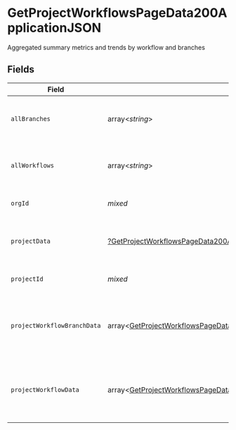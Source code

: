 # GetProjectWorkflowsPageData200ApplicationJSON

Aggregated summary metrics and trends by workflow and branches


## Fields

| Field                                                                                                                                                                              | Type                                                                                                                                                                               | Required                                                                                                                                                                           | Description                                                                                                                                                                        |
| ---------------------------------------------------------------------------------------------------------------------------------------------------------------------------------- | ---------------------------------------------------------------------------------------------------------------------------------------------------------------------------------- | ---------------------------------------------------------------------------------------------------------------------------------------------------------------------------------- | ---------------------------------------------------------------------------------------------------------------------------------------------------------------------------------- |
| `allBranches`                                                                                                                                                                      | array<*string*>                                                                                                                                                                    | :heavy_minus_sign:                                                                                                                                                                 | A list of all the branches for a given project.                                                                                                                                    |
| `allWorkflows`                                                                                                                                                                     | array<*string*>                                                                                                                                                                    | :heavy_minus_sign:                                                                                                                                                                 | A list of all the workflows for a given project.                                                                                                                                   |
| `orgId`                                                                                                                                                                            | *mixed*                                                                                                                                                                            | :heavy_minus_sign:                                                                                                                                                                 | The unique ID of the organization                                                                                                                                                  |
| `projectData`                                                                                                                                                                      | [?GetProjectWorkflowsPageData200ApplicationJSONProjectData](../../models/operations/GetProjectWorkflowsPageData200ApplicationJSONProjectData.md)                                   | :heavy_minus_sign:                                                                                                                                                                 | Metrics and trends data aggregated for a given project.                                                                                                                            |
| `projectId`                                                                                                                                                                        | *mixed*                                                                                                                                                                            | :heavy_minus_sign:                                                                                                                                                                 | The unique ID of the project                                                                                                                                                       |
| `projectWorkflowBranchData`                                                                                                                                                        | array<[GetProjectWorkflowsPageData200ApplicationJSONProjectWorkflowBranchData](../../models/operations/GetProjectWorkflowsPageData200ApplicationJSONProjectWorkflowBranchData.md)> | :heavy_minus_sign:                                                                                                                                                                 | A list of metrics and trends data for branches for a given project.                                                                                                                |
| `projectWorkflowData`                                                                                                                                                              | array<[GetProjectWorkflowsPageData200ApplicationJSONProjectWorkflowData](../../models/operations/GetProjectWorkflowsPageData200ApplicationJSONProjectWorkflowData.md)>             | :heavy_minus_sign:                                                                                                                                                                 | A list of metrics and trends data for workflows for a given project.                                                                                                               |